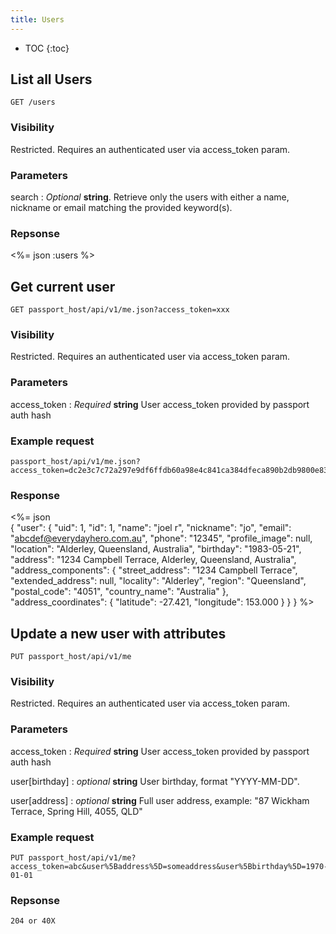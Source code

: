 ```yaml
---
title: Users
---
```


* TOC
{:toc}

## List all Users

    GET /users

### Visibility

Restricted. Requires an authenticated user via access_token param.

### Parameters

search : _Optional_ **string**. Retrieve only the users with either a name, nickname or email matching the provided keyword(s).

### Repsonse

<%= json :users %>

## Get current user

    GET passport_host/api/v1/me.json?access_token=xxx

### Visibility

Restricted. Requires an authenticated user via access_token param.

### Parameters

access_token : _Required_ **string** User access_token provided by passport auth hash

### Example request

    passport_host/api/v1/me.json?access_token=dc2e3c7c72a297e9df6ffdb60a98e4c841ca384dfeca890b2db9800e830xxxxx

### Response

<%= json \
  {
    "user": {
      "uid": 1,
      "id": 1,
      "name": "joel r",
      "nickname": "jo",
      "email": "abcdef@everydayhero.com.au",
      "phone": "12345",
      "profile_image": null,
      "location": "Alderley, Queensland, Australia",
      "birthday": "1983-05-21",
      "address": "1234 Campbell Terrace, Alderley, Queensland, Australia",
      "address_components": {
        "street_address": "1234 Campbell Terrace",
        "extended_address": null,
        "locality": "Alderley",
        "region": "Queensland",
        "postal_code": "4051",
        "country_name": "Australia"
      },
      "address_coordinates": {
        "latitude": -27.421,
        "longitude": 153.000
      }
    }
  }
%>

## Update a new user with attributes

    PUT passport_host/api/v1/me

### Visibility

Restricted. Requires an authenticated user via access_token param.

### Parameters

access_token : _Required_ **string** User access_token provided by passport auth hash

user[birthday] : _optional_ **string** User birthday, format "YYYY-MM-DD".

user[address] : _optional_ **string** Full user address, example: "87 Wickham Terrace, Spring Hill, 4055, QLD"

### Example request

    PUT passport_host/api/v1/me?access_token=abc&user%5Baddress%5D=someaddress&user%5Bbirthday%5D=1970-01-01

### Repsonse

    204 or 40X


